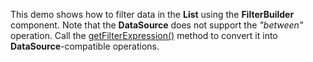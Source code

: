 This demo shows how to&nbsp;filter data in&nbsp;the **List** using the **FilterBuilder** component. Note that the **DataSource** does not support the *"between"* operation. Call the [getFilterExpression()](/Documentation/ApiReference/UI_Widgets/dxFilterBuilder/Methods/#getFilterExpression) method to&nbsp;convert it&nbsp;into **DataSource**-compatible operations.